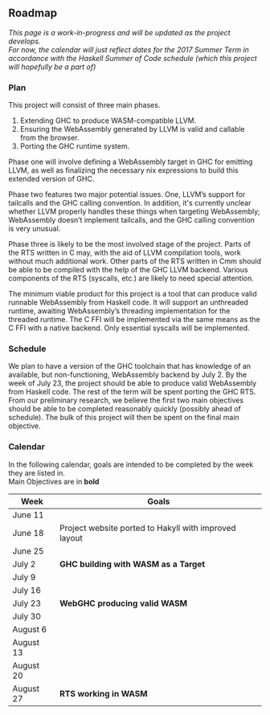 ## Roadmap
_This page is a work-in-progress and will be updated as the project develops._  
_For now, the calendar will just reflect dates for the 2017 Summer Term in accordance with the Haskell Summer of Code schedule (which this project will hopefully be a part of)_  

### Plan
This project will consist of three main phases.
1. Extending GHC to produce WASM-compatible LLVM.
2. Ensuring the WebAssembly generated by LLVM is valid and callable from the browser.
3. Porting the GHC runtime system.   

Phase one will involve defining a WebAssembly target in GHC for emitting LLVM, as well as finalizing the necessary nix expressions to build this extended version of GHC.  

Phase two features two major potential issues. One, LLVM’s support for tailcalls and the GHC calling convention. In addition, it's currently unclear whether LLVM properly handles these things when targeting WebAssembly; WebAssembly doesn’t implement tailcalls, and the GHC calling convention is very unusual.  

Phase three is likely to be the most involved stage of the project. Parts of the RTS written in C may, with the aid of LLVM compilation tools, work without much additional work. Other parts of the RTS written in Cmm should be able to be compiled with the help of the GHC LLVM backend. Various components of the RTS (syscalls, etc.) are likely to need special attention.

The minimum viable product for this project is a tool that can produce valid runnable WebAssembly from Haskell code. It will support an unthreaded runtime, awaiting WebAssembly’s threading implementation for the threaded runtime. The C FFI will be implemented via the same means as the C FFI with a native backend. Only essential syscalls will be implemented.

### Schedule
We plan to have a version of the GHC toolchain that has knowledge of an available, but non-functioning, WebAssembly backend by July 2. By the week of July 23, the project should be able to produce valid WebAssembly from Haskell code. The rest of the term will be spent porting the GHC RTS. From our preliminary research, we believe the first two main objectives should be able to be completed reasonably quickly (possibly ahead of schedule). The bulk of this project will then be spent on the final main objective.

### Calendar
In the following calendar, goals are intended to be completed by the week they are listed in.  
Main Objectives are in **bold**

Week | Goals
---- | -----
June 11 |
June 18 | Project website ported to Hakyll with improved layout
June 25 |
July 2  | **GHC building with WASM as a Target**
July 9  |
July 16 |
July 23 | **WebGHC producing valid WASM**
July 30 |
August 6 |
August 13 |
August 20 |
August 27 | **RTS working in WASM**
